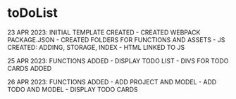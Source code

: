# toDoList
23 APR 2023: INITIAL TEMPLATE CREATED
    - CREATED WEBPACK PACKAGE.JSON
    - CREATED FOLDERS FOR FUNCTIONS AND ASSETS
    - JS CREATED: ADDING, STORAGE, INDEX
    - HTML LINKED TO JS


25 APR 2023: FUNCTIONS ADDED
    - DISPLAY TODO LIST
    - DIVS FOR TODO CARDS ADDED


26 APR 2023: FUNCTIONS ADDED 
    - ADD PROJECT AND MODEL
    - ADD TODO AND MODEL
    - DISPLAY TODO CARDS